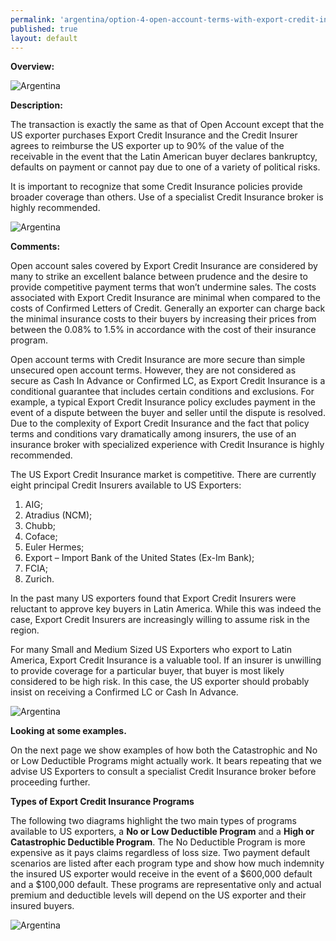 ```yaml
---
permalink: 'argentina/option-4-open-account-terms-with-export-credit-insurance.html'
published: true
layout: default
---
```

**Overview:**

![Argentina](../images/option-4-overview.png)

**Description:**

The transaction is exactly the same as that of Open Account except that the US exporter purchases Export Credit Insurance and the Credit Insurer agrees to reimburse the US exporter up to 90% of the value of the receivable in the event that the Latin American buyer declares bankruptcy, defaults on payment or cannot pay due to one of a variety of political risks.

It is important to recognize that some Credit Insurance policies provide broader coverage than others. Use of a specialist Credit Insurance broker is highly recommended.
 
![Argentina](../images/option-4-description.png)

**Comments:**

Open account sales covered by Export Credit Insurance are considered by many to strike an excellent balance between prudence and the desire to provide competitive payment terms that won’t undermine sales. The costs associated with Export Credit Insurance are minimal when compared to the costs of Confirmed Letters of Credit. Generally an exporter can charge back the minimal insurance costs to their buyers by increasing their prices from between the 0.08% to 1.5% in accordance with the cost of their insurance program.

Open account terms with Credit Insurance are more secure than simple unsecured open account terms. However, they are not considered as secure as Cash In Advance or Confirmed LC, as Export Credit Insurance is a conditional guarantee that includes certain conditions and exclusions. For example, a typical Export Credit Insurance policy excludes payment in the event of a dispute between the buyer and seller until the dispute is resolved. Due to the complexity of Export Credit Insurance and the fact that policy terms and conditions vary dramatically among insurers, the use of an insurance broker with specialized experience with Credit Insurance is highly recommended.
 
The US Export Credit Insurance market is competitive. There are currently eight principal Credit Insurers available to US Exporters:

1.	AIG;
2.	Atradius (NCM);
3.	Chubb;
4.	Coface;
5.	Euler Hermes;
6.	Export  –  Import  Bank  of  the  United States (Ex-Im Bank);
7.	FCIA;
8.	Zurich.

In the past many US exporters found that Export Credit Insurers were reluctant to approve key buyers in Latin America. While this was indeed the case, Export Credit Insurers are increasingly willing to assume risk in the region.

For many Small and Medium Sized US Exporters who export to Latin America, Export Credit Insurance is a valuable tool. If an insurer is unwilling to provide coverage for a particular buyer, that buyer is most likely considered to be high risk. In this case, the US exporter should probably insist on receiving a Confirmed LC or Cash In Advance.

![Argentina](../images/option-4-diagram.png)

**Looking at some examples.**

On the next page we show examples of how both the Catastrophic and No or Low Deductible Programs might actually work. It bears repeating that we advise US Exporters to consult a specialist Credit Insurance broker before proceeding further.
 
**Types of Export Credit Insurance Programs**

The following two diagrams highlight the two main types of programs available to US exporters, a **No or Low Deductible Program** and a **High or Catastrophic Deductible Program**. The No Deductible Program is more expensive as it pays claims regardless of loss size. Two payment default scenarios are listed after each program type and show how much indemnity the insured US exporter would receive in the event of a $600,000 default and a $100,000 default. These programs are representative only and actual premium and deductible levels will depend on the US exporter and their insured buyers.

![Argentina](../images/option-4-types.png)
